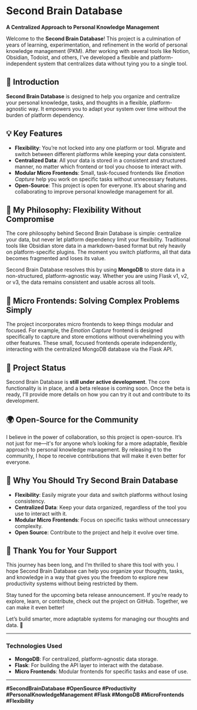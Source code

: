 # Second Brain Database

**A Centralized Approach to Personal Knowledge Management**

Welcome to the **Second Brain Database**! This project is a culmination of years of learning, experimentation, and refinement in the world of personal knowledge management (PKM). After working with several tools like Notion, Obsidian, Todoist, and others, I've developed a flexible and platform-independent system that centralizes data without tying you to a single tool.

## 🚀 Introduction

**Second Brain Database** is designed to help you organize and centralize your personal knowledge, tasks, and thoughts in a flexible, platform-agnostic way. It empowers you to adapt your system over time without the burden of platform dependency.

## 💡 Key Features

- **Flexibility**: You’re not locked into any one platform or tool. Migrate and switch between different platforms while keeping your data consistent.
- **Centralized Data**: All your data is stored in a consistent and structured manner, no matter which frontend or tool you choose to interact with.
- **Modular Micro Frontends**: Small, task-focused frontends like *Emotion Capture* help you work on specific tasks without unnecessary features.
- **Open-Source**: This project is open for everyone. It’s about sharing and collaborating to improve personal knowledge management for all.

## 🔑 My Philosophy: Flexibility Without Compromise

The core philosophy behind Second Brain Database is simple: centralize your data, but never let platform dependency limit your flexibility. Traditional tools like Obsidian store data in a markdown-based format but rely heavily on platform-specific plugins. The moment you switch platforms, all that data becomes fragmented and loses its value.

Second Brain Database resolves this by using **MongoDB** to store data in a non-structured, platform-agnostic way. Whether you are using Flask v1, v2, or v3, the data remains consistent and usable across all tools.

## 🧠 Micro Frontends: Solving Complex Problems Simply

The project incorporates micro frontends to keep things modular and focused. For example, the *Emotion Capture* frontend is designed specifically to capture and store emotions without overwhelming you with other features. These small, focused frontends operate independently, interacting with the centralized MongoDB database via the Flask API.

## 🚧 Project Status

Second Brain Database is **still under active development**. The core functionality is in place, and a beta release is coming soon. Once the beta is ready, I'll provide more details on how you can try it out and contribute to its development.

## 🌍 Open-Source for the Community

I believe in the power of collaboration, so this project is open-source. It’s not just for me—it's for anyone who’s looking for a more adaptable, flexible approach to personal knowledge management. By releasing it to the community, I hope to receive contributions that will make it even better for everyone.

## 🚀 Why You Should Try Second Brain Database

- **Flexibility**: Easily migrate your data and switch platforms without losing consistency.
- **Centralized Data**: Keep your data organized, regardless of the tool you use to interact with it.
- **Modular Micro Frontends**: Focus on specific tasks without unnecessary complexity.
- **Open Source**: Contribute to the project and help it evolve over time.

## 🙏 Thank You for Your Support

This journey has been long, and I’m thrilled to share this tool with you. I hope Second Brain Database can help you organize your thoughts, tasks, and knowledge in a way that gives you the freedom to explore new productivity systems without being restricted by them.

Stay tuned for the upcoming beta release announcement. If you’re ready to explore, learn, or contribute, check out the project on GitHub. Together, we can make it even better!


Let’s build smarter, more adaptable systems for managing our thoughts and data. 🚀

---

### Technologies Used
- **MongoDB**: For centralized, platform-agnostic data storage.
- **Flask**: For building the API layer to interact with the database.
- **Micro Frontends**: Modular frontends for specific tasks and ease of use.

---

**#SecondBrainDatabase #OpenSource #Productivity #PersonalKnowledgeManagement #Flask #MongoDB #MicroFrontends #Flexibility**
